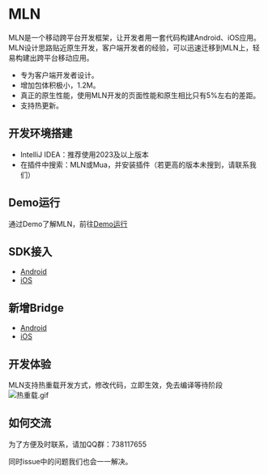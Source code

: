 # MLN

MLN是一个移动跨平台开发框架，让开发者用一套代码构建Android、iOS应用。MLN设计思路贴近原生开发，客户端开发者的经验，可以迅速迁移到MLN上，轻易构建出跨平台移动应用。

* 专为客户端开发者设计。
* 增加包体积极小，1.2M。
* 真正的原生性能，使用MLN开发的页面性能和原生相比只有5%左右的差距。
* 支持热更新。  

## 开发环境搭建

  * IntelliJ IDEA：推荐使用2023及以上版本
  * 在插件中搜索：MLN或Mua，并安装插件（若更高的版本未搜到，请联系我们）

## Demo运行
通过Demo了解MLN，前往[Demo运行](https://github.com/momotech/MLN/wiki/Demo运行)

## SDK接入

* [Android](https://github.com/momotech/MLN/wiki/sdk接入#Android接入)
* [iOS](https://github.com/momotech/MLN/wiki/sdk接入#iOS接入)

## 新增Bridge 

* [Android](https://github.com/momotech/MLN/wiki/新增Bridge#Android原生Bridge编写)
* [iOS](https://github.com/momotech/MLN/wiki/新增Bridge#iOS原生Bridge编写)

## 开发体验

MLN支持热重载开发方式，修改代码，立即生效，免去编译等待阶段
![热重载.gif](https://s.momocdn.com/w/u/others/custom/LuaNative/readme3.gif)

## 如何交流

为了方便及时联系，请加QQ群：738117655

同时issue中的问题我们也会一一解决。
